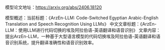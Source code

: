 模型论文地址：https://arxiv.org/abs/2406.18120

模型概述：当前标题：《ArzEn-LLM: Code-Switched Egyptian Arabic-English Translation and Speech Recognition Using LLMs》
中文文章标题：《ArzEn-LLM：使用LLM进行代码切换的埃及阿拉伯语-英语翻译和语音识别》
文章内容：提出ArzEn-LLM，一种基于大型语言模型的代码切换埃及阿拉伯语-英语翻译和语音识别系统，提升翻译准确性和语音识别效率。
